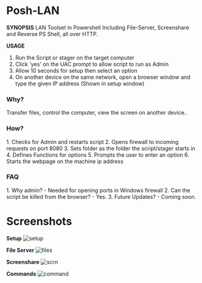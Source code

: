 # Posh-LAN

**SYNOPSIS**
LAN Toolset in Powershell Including File-Server, Screenshare and Reverse PS Shell, all over HTTP. 

**USAGE**
1. Run the Script or stager on the target computer
2. Click 'yes' on the UAC prompt to allow script to run as Admin
3. Allow 10 seconds for setup then select an option
4. On another device on the same network, open a browser window and type the given IP address (Shown in setup window)

<h3>Why?</h3>
Transfer files, control the computer, view the screen on another device..

<h3>How?</h3>
1. Checks for Admin and restarts script
2. Opens firewall to incoming requests on port 8080
3. Sets folder as the folder the script/stager starts in
4. Defines Functions for options
5. Prompts the user to enter an option
6. Starts the webpage on the machine ip address

<h3>FAQ</h3>
1. Why admin? - Needed for opening ports in Windows firewall
2. Can the script be killed from the browser? - Yes.
3. Future Updates? - Coming soon.

# Screenshots

**Setup**
![setup](https://github.com/beigeworm/Posh-LAN/assets/93350544/0f3eb03d-dd32-40b4-b21e-8ed02614769f)

**File Server**
![files](https://github.com/beigeworm/Posh-LAN/assets/93350544/ce05e881-601d-47aa-b53d-2136e4ace725)

**Screenshare**
![scrn](https://github.com/beigeworm/Posh-LAN/assets/93350544/3b7fbb63-f6ee-4796-9e39-5fc4274f95ca)

**Commands**
![command](https://github.com/beigeworm/Posh-LAN/assets/93350544/5a85e798-a695-41bb-a562-66d982e38538)
